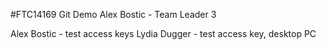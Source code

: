 
#FTC14169 Git Demo
Alex Bostic - Team Leader 3




Alex Bostic - test access keys
Lydia Dugger - test access key, desktop PC